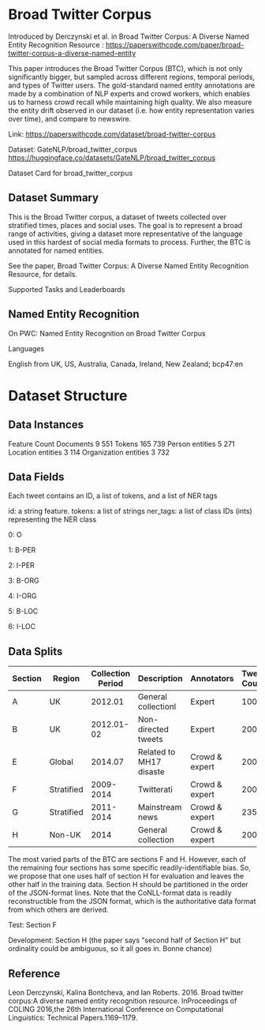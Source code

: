 # Broad Twitter Corpus
Introduced by Derczynski et al. in Broad Twitter Corpus: A Diverse Named Entity Recognition Resource : https://paperswithcode.com/paper/broad-twitter-corpus-a-diverse-named-entity

This paper introduces the Broad Twitter Corpus (BTC), which is not only significantly bigger, but sampled across different regions, temporal periods, and types of Twitter users. The gold-standard named entity annotations are made by a combination of NLP experts and crowd workers, which enables us to harness crowd recall while maintaining high quality. We also measure the entity drift observed in our dataset (i.e. how entity representation varies over time), and compare to newswire.

Link: https://paperswithcode.com/dataset/broad-twitter-corpus

Dataset: GateNLP/broad_twitter_corpus https://huggingface.co/datasets/GateNLP/broad_twitter_corpus

Dataset Card for broad_twitter_corpus


## Dataset Summary

This is the Broad Twitter corpus, a dataset of tweets collected over stratified times, places and social uses. The goal is to represent a broad range of activities, giving a dataset more representative of the language used in this hardest of social media formats to process. Further, the BTC is annotated for named entities.

See the paper, Broad Twitter Corpus: A Diverse Named Entity Recognition Resource, for details.


Supported Tasks and Leaderboards

## Named Entity Recognition
On PWC: Named Entity Recognition on Broad Twitter Corpus

Languages

English from UK, US, Australia, Canada, Ireland, New Zealand; bcp47:en


# Dataset Structure


## Data Instances

Feature	Count
Documents	9 551
Tokens	165 739
Person entities	5 271
Location entities	3 114
Organization entities	3 732

## Data Fields

Each tweet contains an ID, a list of tokens, and a list of NER tags

id: a string feature.
tokens: a list of strings
ner_tags: a list of class IDs (ints) representing the NER class

 0:  O 
 
 1: B-PER
 
 2: I-PER
 
 3: B-ORG
 
 4: I-ORG
 
 5: B-LOC
 
 6: I-LOC




## Data Splits


|Section |   Region   | Collection Period |         Description      |   Annotators   | Tweet Count |
| ------ | ---------- | ----------------- | ------------------------ | -------------- | ----------- |
|    A   |     UK     |           2012.01 | General collectionl      |      Expert    |        1000 |
|    B   |     UK     |        2012.01-02 | Non-directed tweets      |      Expert    |        2000 |
|    E   |    Global  |	          2014.07 | Related to MH17 disaste  | Crowd & expert |       	200 |
|    F	 | Stratified |	        2009-2014 |	Twitterati               | Crowd & expert |        2000 |
|    G	 | Stratified |	        2011-2014 |	Mainstream news          | Crowd & expert	|        2351 |
|    H	 |   Non-UK	  |              2014	| General collection	     | Crowd & expert	|        2000 |
 
The most varied parts of the BTC are sections F and H. However, each of the remaining four sections has some specific readily-identifiable bias. So, we propose that one uses half of section H for evaluation and leaves the other half in the training data. Section H should be partitioned in the order of the JSON-format lines. Note that the CoNLL-format data is readily reconstructible from the JSON format, which is the authoritative data format from which others are derived.

Test: Section F

Development: Section H (the paper says "second half of Section H" but ordinality could be ambiguous, so it all goes in. Bonne chance)

## Reference

Leon Derczynski, Kalina Bontcheva, and Ian Roberts. 2016. Broad twitter corpus:A diverse named entity recognition resource. InProceedings of COLING 2016,the 26th International Conference on Computational Linguistics: Technical Papers.1169–1179.
